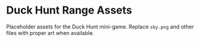 # Duck Hunt Range Assets

Placeholder assets for the Duck Hunt mini-game. Replace `sky.png` and other files with proper art when available.
